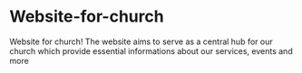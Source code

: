 # Website-for-church
Website for church! The website aims to serve as a central hub for our church which provide essential informations about our services, events and more
